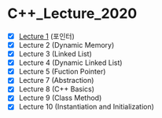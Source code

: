 # C++\_Lecture_2020

- [x] [Lecture 1](https://github.com/graceFor/C-_Lecture_2020/tree/master/Lecture%201) (포인터)
- [x] Lecture 2 (Dynamic Memory)
- [x] Lecture 3 (Linked List)
- [x] Lecture 4 (Dynamic Linked List)
- [x] Lecture 5 (Fuction Pointer)
- [x] Lecture 7 (Abstraction)
- [x] Lecture 8 (C++ Basics)
- [x] Lecture 9 (Class Method)
- [x] Lecture 10 (Instantiation and Initialization)
